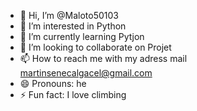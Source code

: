 - 👋 Hi, I’m @Maloto50103
- 👀 I’m interested in Python
- 🌱 I’m currently learning Pytjon
- 💞️ I’m looking to collaborate on Projet
- 📫 How to reach me with my adress mail martinsenecalgacel@gmail.com
- 😄 Pronouns: he
- ⚡ Fun fact: I love climbing

<!---
Maloto50103/Maloto50103 is a ✨ special ✨ repository because its `README.md` (this file) appears on your GitHub profile.
You can click the Preview link to take a look at your changes.
--->
